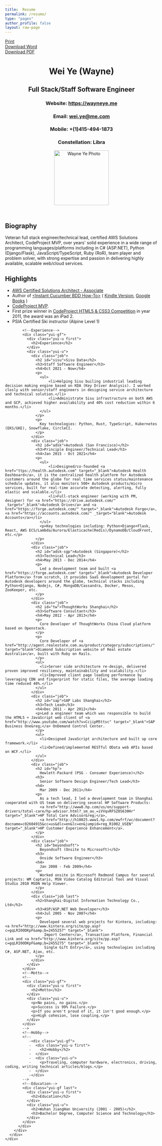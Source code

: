 ```yaml
---
title:  Resume
permalink: /resume/
type: "pages"
author_profile: false
layout: raw-page
---
```


<html lang="en">

<head>
  <title>Wayne Ye - Resume</title>
  <meta http-equiv="content-type" content="text/html; charset=utf-8" />
  <meta name="keywords" content="Wayne Ye, Geek, CV, Resume, wayneye.me" />
  <meta name="description" content="Wayne's resume." />
  <meta http-equiv="X-UA-Compatible" content="IE=edge" />
  <link rel="stylesheet" type="text/css" href="/assets/css/resume/yui-reset.css" media="all" />
  <link rel="stylesheet" type="text/css" href="/assets/css/resume/resume.css" />
</head>

<body>
  <div id="printBtn" class="func-btn">
    <a class="btn" href="javascript:window.print();">Print</a>
  </div>
  <div id="downloadWord" class="func-btn">
    <a class="btn" href="https://github.com/WayneYe/wayneye.github.io/raw/main/resume/Wayne_Ye_Resume.docx">Download Word</a>
  </div>
  <div id="downloadPdf" class="func-btn">
    <a class="btn" href="https://github.com/WayneYe/wayneye.github.io/raw/main/resume/Wayne_Ye_Resume.pdf">Download PDF</a>
  </div>
  <div id="doc2" class="yui-t7">
    <div id="inner">
      <header>
        <div id="hd">
          <div class="yui-gc">
            <div class="yui-u first">
              <h1>Wei Ye (Wayne)</h1>
              <h2>Full Stack/Staff Software Engineer</h2>
              <!--Contact info -->
              <div class="contact-info">
                <h3>Website: <a href="https://wayneye.me" target="_blank">https://wayneye.me</a></h3>
                <h3>Email: <a href="mailto:wei.ye@me.com">wei.ye@me.com</a></h3>
                <h3>Mobile: +(1)415-494-1873</h3>
                <h3>Constellation: Libra</h3>
              </div>
            </div>
            <div class="yui-u">
              <img src="/assets/images/me.jpg" style="width:180px" alt="Wayne Ye Photo" />
            </div>
          </div>
        </div>
      </header>
      <div id="bd">
        <div id="yui-main">
          <div class="yui-b">
            <!--Profile-->
            <div class="yui-gf">
              <div class="yui-u first">
                <h2>
                  Biography</h2>
              </div>
              <div class="yui-u">
                <p>
                  Veteran full stack engineer/technical lead, certified AWS Solutions Architect, CodeProject MVP, over
                  <script>document.write((new Date()).getFullYear() - 2005)</script> years' solid experience in a wide range of programming languages/platforms including in C# (ASP.NET), Python (Django/Flask), JavaScript/TypeScript, Ruby (RoR), team player and problem solver, with strong expertise and passion in delivering highly available, scalable web/cloud services.
                </p>
              </div>
            </div>
            <!--Highlights-->
            <div class="yui-gf">
              <div class="yui-u first">
                <h2>
                  Highlights</h2>
              </div>
              <div class="yui-u">
                <ul>
                  <li><a href="https://www.certmetrics.com/amazon/public/badge.aspx?i=1&t=c&d=2017-06-16&ci=AWS00280385" target="_blank">AWS Certified Solutions Architect -      Associate</a></li>
                  <li>Author of <a href="http://www.packtpub.com/cucumber-behaviour-driven-development/book" target="_blank">&lt;Instant Cucumber BDD How-To&gt;</a>
                    (
                    <a href="http://www.amazon.com/Instant-Cucumber-BDD-How-Wayne-ebook/dp/B00CIT30YE" target="_blank">Kindle Version</a>,
                    <a href="http://books.google.com.sg/books?id=gkYY-bnuRGwC&dq=Instant+Cucumber+BDD+How_to&source=gbs_navlinks_s" target="_blank">Google Books</a>
                    )
                  </li>
                  <li><a href="http://www.codeproject.com/script/Awards/MVPWinners.aspx" target="_blank">CodeProject MVP</a>.</li>
                  <li>First prize winner in <a href="https://www.codeproject.com/script/contests/Winners.aspx?pgnum=4" target="_blank">CodeProject HTML5 &amp; CSS3 Competition</a> in year 2011, the award was an iPad 2.</li>
                  <li>PSIA Certified Ski instructor (Alpine Level 1)</li>
                </ul>
              </div>
            </div>

            <!--Experience-->
            <div class="yui-gf">
              <div class="yui-u first">
                <h2>Experience</h2>
              </div>
              <div class="yui-u">
                <div class="job">
                  <h2 id="sisu">Sisu Data</h2>
                  <h3>Staff Software Engineer</h3>
                  <h4>Oct 2021 - Now</h4>
                  <p>
                    <ul>
                        <li>Helping Sisu builing industrial leading decision making engine based on KDA (Key Driver Analysis). I worked closly with senior/staff engineers in designing service architecture and technical solution.</li>
                        <li>Administrate Sisu infrastructure on both AWS and GCP, achieved higher availability and 40% cost reduction within 6 months.</li>
                    </ul>
                  </p>
                  <p>
                    Key technologies: Python, Rust, TypeScript, Kubernetes (EKS/GKE), Snowflake, CircleCI.
                  </p>
                </div>
                <div class="job">
                  <h2 id="adsk">Autodesk (San Francisco)</h2>
                  <h3>Principle Engineer/Technical Lead</h3>
                  <h4>Jan 2015 - Oct 2021</h4>
                  <p>
                    <ul>
                        <li>Designed/co-founded <a href="ttps://health.autodesk.com" target="_blank">Autodesk Health Dashboard</a>, it is the centralized health platform for Autodesk customers around the globe for real time services status/maintenance schedule updates, it also monitors 500+ Autodesk products/micro services, built for real-time accurate detecting, alerting, fully elastic and scalable.</li>
                        <li>Full-stack engineer (working with PM, designer) for <a href="https://drive.autodesk.com/" _target="_blank">Autodesk Drive</a> and <a href="https://forge.autodesk.com/" target="_blank">Autodesk Forge</a>, <a href="https://accounts.autodesk.com/" _target="blank">Autodesk Accounts</a></li>
                    </ul>
                    <p>Key technologies including: Python+Django+Flask, React, AWS ECS/Lambda/Aurora/Elasticache(Redis)/DynamoDB/CloudFront, etc.</p>
                  </p>
                </div>
                <div class="job">
                  <h2 id="adsk-sgp">Autodesk (Singapore)</h2>
                  <h3>Technical Lead</h3>
                  <h4>May 2013 - Dec 2014</h4>
                  <p>
                    Led a development team and built <a href="https://forge.autodesk.com" target="_blank">Autodesk Developer Platform</a> from scratch, it provides SaaS development portal for Autodesk developers around the globe, technical stacks including Python+Django, Nodejs, C#, MongoDB/Cassandra, Docker, Mesos, ZooKeeper, etc.
                  </p>
                </div>
                <div class="job">
                  <h2 id="tw">ThoughtWorks Shanghai</h2>
                  <h3>Software Consultant</h3>
                  <h4>May 2012 - Apr 2013</h4>
                  <p>
                    Core Developer of ThoughtWorks China Cloud platform based on Openstack.
                  </p>
                  <p>
                    Core Developer of <a href="http://agent.realestate.com.au/product/category/subscriptions/" target="blank">Diamond Subscription website of Real estate Australia</a>, built with Ruby on Rails.
                  </p>
                  <ul>
                    <li>Server side architecture re-design, delivered proven improved resiliency, maintainability and scalability.</li>
                    <li>Improved client page loading performance by leveraging CDN and fingerprint for static files, the average loading time reduced 40%.</li>
                  </ul>
                </div>
                <div class="job">
                  <h2 id="sap">SAP Labs Shanghai</h2>
                  <h3>Tech Lead</h3>
                  <h4>Dec 2011 - Apr 2012</h4>
                  <p>Led a engineer team which was responsible to build the HTML5 + JavaScript web client of <a href="http://www.youtube.com/watch?v=CciipM5ttsc" target="_blank">SAP Business One&reg;</a> OnDemand Control Center.
                  </p>
                  <ul>
                    <li>Designed JavaScript architecture and built up core framework.</li>
                    <li>Defined/implemented RESTful OData web APIs based on WCF.</li>
                  </ul>
                </div>
                <div class="job">
                  <h2 id="hp">
                    Hewlett-Packard (PSG - Consumer Experience)</h2>
                  <h3>
                    Senior Software Design Engineer/Tech Lead</h3>
                  <h4>
                    Mar 2009 - Dec 2011</h4>
                  <p>
                    As a tech lead, I led a development team in Shanghai cooperated with US team on delivering several HP Software Products:
                    <a href="http://www8.hp.com/us/en/support-drivers/total-care/hp-advisor.html?_sm_au_=iVVqvRFSZ0S630Hr" target="_blank">HP Total Care Advisor&reg;</a>,
                    <a href="http://h10025.www1.hp.com/ewfrf/wc/document?docname=c02604915&cc=us&dlc=en&lc=en&jumpid=reg_R1002_USEN" target="_blank">HP Customer Experience Enhancement</a>.
                  </p>
                </div>
                <div class="job">
                  <h2 id="beyondsoft">
                    Beyondsoft (Onsite to Microsoft)</h2>
                  <h3>
                    Onside Software Engineer</h3>
                  <h4>
                    Jan 2008 - Feb 2009</h4>
                  <p>
                    Worked onsite in Microsoft Redmond Campus for several projects: WM Captaris, MSN Video Catalog Editorial Tool and Visual Studio 2010 MSDN Help Viewer.
                  </p>
                </div>
                <div class="job last">
                  <h2>Shanghai-Digital Information Technology Co., Ltd</h2>
                  <h3>ASP/ASP.NET Web Developer</h3>
                  <h4>Jul 2005 - Nov 2007</h4>
                  <p>
                    Developed several web projects for Kintera, including: <a href="http://www.kintera.org/site/pp.asp?c=gqLRI0ODKpF&amp;b=2455257" target="_blank">
                      Import Center</a>, Transaction Platform, Financial Link and <a href="http://www.kintera.org/site/pp.asp?c=gqLRI0ODKpF&amp;b=2455275" target="_blank">
                      Single Gift Entry</a>, using technologies including C#, ASP.NET, Ajax, etc.
                  </p>
                </div>
              </div>
            </div>
            <!--Motto-->
            <!--
            <div class="yui-gf">
              <div class="yui-u first">
                <h2>Motto</h2>
              </div>
              <div class="yui-u">
                <p>No pains, no gains.</p>
                <p>Success is 99% Failure.</p>
                <p>If you aren't proud of it, it isn't good enough.</p>
                <p>High cohesion, lose coupling.</p>
              </div>
            </div>
            -->
            <!--Hobby-->
            <!--
               -<div class="yui-gf">
               -  <div class="yui-u first">
               -    <h2>Hobby</h2>
               -  </div>
               -  <div class="yui-u">
               -    <p>Traveling, computer hardware, electronics, driving, coding, writing technical articles/blogs.</p>
               -  </div>
               -</div>
            -->
            <!--Education-->
            <div class="yui-gf last">
              <div class="yui-u first">
                <h2>Education</h2>
              </div>
              <div class="yui-u">
                <h2>Wuhan JiangHan University (2001 - 2005)</h2>
                <h3>Bachelor Degree, Computer Science and Technology</h3>
              </div>
            </div>
          </div>
        </div>
      </div>
    </div>
  </div>
  <!--Resume End-->
</body>
</html>
